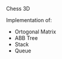 Chess 3D </br>

Implementation of: </br>
 <ul>
  <li>Ortogonal Matrix</li>
  <li>ABB Tree</li>
  <li>Stack</li>
  <li>Queue</li>
</ul> 
